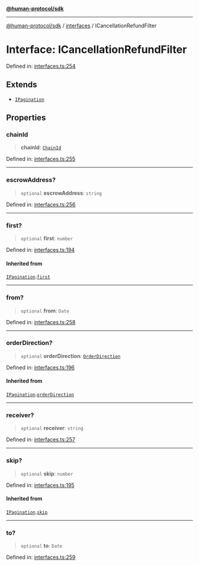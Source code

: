 [**@human-protocol/sdk**](../../README.md)

***

[@human-protocol/sdk](../../modules.md) / [interfaces](../README.md) / ICancellationRefundFilter

# Interface: ICancellationRefundFilter

Defined in: [interfaces.ts:254](https://github.com/humanprotocol/human-protocol/blob/c6ab6b31903af39ac6b3e92bd60cecc017b01413/packages/sdk/typescript/human-protocol-sdk/src/interfaces.ts#L254)

## Extends

- [`IPagination`](IPagination.md)

## Properties

### chainId

> **chainId**: [`ChainId`](../../enums/enumerations/ChainId.md)

Defined in: [interfaces.ts:255](https://github.com/humanprotocol/human-protocol/blob/c6ab6b31903af39ac6b3e92bd60cecc017b01413/packages/sdk/typescript/human-protocol-sdk/src/interfaces.ts#L255)

***

### escrowAddress?

> `optional` **escrowAddress**: `string`

Defined in: [interfaces.ts:256](https://github.com/humanprotocol/human-protocol/blob/c6ab6b31903af39ac6b3e92bd60cecc017b01413/packages/sdk/typescript/human-protocol-sdk/src/interfaces.ts#L256)

***

### first?

> `optional` **first**: `number`

Defined in: [interfaces.ts:194](https://github.com/humanprotocol/human-protocol/blob/c6ab6b31903af39ac6b3e92bd60cecc017b01413/packages/sdk/typescript/human-protocol-sdk/src/interfaces.ts#L194)

#### Inherited from

[`IPagination`](IPagination.md).[`first`](IPagination.md#first)

***

### from?

> `optional` **from**: `Date`

Defined in: [interfaces.ts:258](https://github.com/humanprotocol/human-protocol/blob/c6ab6b31903af39ac6b3e92bd60cecc017b01413/packages/sdk/typescript/human-protocol-sdk/src/interfaces.ts#L258)

***

### orderDirection?

> `optional` **orderDirection**: [`OrderDirection`](../../enums/enumerations/OrderDirection.md)

Defined in: [interfaces.ts:196](https://github.com/humanprotocol/human-protocol/blob/c6ab6b31903af39ac6b3e92bd60cecc017b01413/packages/sdk/typescript/human-protocol-sdk/src/interfaces.ts#L196)

#### Inherited from

[`IPagination`](IPagination.md).[`orderDirection`](IPagination.md#orderdirection)

***

### receiver?

> `optional` **receiver**: `string`

Defined in: [interfaces.ts:257](https://github.com/humanprotocol/human-protocol/blob/c6ab6b31903af39ac6b3e92bd60cecc017b01413/packages/sdk/typescript/human-protocol-sdk/src/interfaces.ts#L257)

***

### skip?

> `optional` **skip**: `number`

Defined in: [interfaces.ts:195](https://github.com/humanprotocol/human-protocol/blob/c6ab6b31903af39ac6b3e92bd60cecc017b01413/packages/sdk/typescript/human-protocol-sdk/src/interfaces.ts#L195)

#### Inherited from

[`IPagination`](IPagination.md).[`skip`](IPagination.md#skip)

***

### to?

> `optional` **to**: `Date`

Defined in: [interfaces.ts:259](https://github.com/humanprotocol/human-protocol/blob/c6ab6b31903af39ac6b3e92bd60cecc017b01413/packages/sdk/typescript/human-protocol-sdk/src/interfaces.ts#L259)
